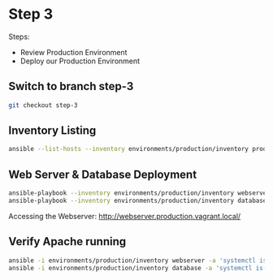 # Step 3

Steps:

* Review Production Environment
* Deploy our Production Environment

## Switch to branch step-3

```bash
git checkout step-3
```

## Inventory Listing

```bash
ansible --list-hosts --inventory environments/production/inventory production
```

## Web Server & Database Deployment

```bash
ansible-playbook --inventory environments/production/inventory webserver.yml
ansible-playbook --inventory environments/production/inventory database.yml
```

Accessing the Webserver: http://webserver.production.vagrant.local/

## Verify Apache running

```bash
ansible -i environments/production/inventory webserver -a 'systemctl is-active httpd'
ansible -i environments/production/inventory database -a 'systemctl is-active mariadb'
```
